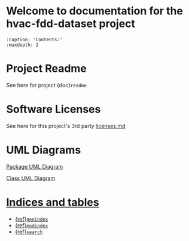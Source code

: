 # Welcome to documentation for the hvac-fdd-dataset project

```{toctree}
:caption: 'Contents:'
:maxdepth: 2
```

# Project Readme

See here for project {doc}`readme`

# Software Licenses

See here for this project's 3rd party [licenses.md](./licenses.md)

# UML Diagrams

<a href="_static/packages.html">Package UML Diagram

<a href="_static/classes.html">Class UML Diagram

# Indices and tables

- {ref}`genindex`
- {ref}`modindex`
- {ref}`search`
